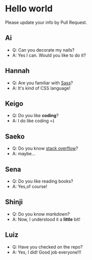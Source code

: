 # Hello world
Please update your info by Pull Request.

## Ai
- Q: Can you decorate my nails?
- A: Yes I can. Would you like to do it?

## Hannah
- Q: Are you familiar with [Sass](http://sass-lang.com/)?
- A: It's kind of CSS language!

## Keigo
- Q: Do you like __coding__?
- A: I do like coding =)

## Saeko
- Q: Do you know [stack overflow](http://stackoverflow.com/)?
- A: maybe...

## Sena
- Q: Do you like reading books?
- A: Yes,of course!

## Shinji
- Q: Do you know _markdown_?
- A: Now, I understood it a __little__ bit!

## Luiz
- Q: Have you checked on the repo?
- A: Yes, I did! Good job everyone!!!

